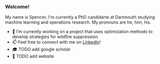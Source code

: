 ### Welcome!

My name is Spencer, I'm currently a PhD candidarte at Dartmouth studying machine learning and operations research. My pronouns are he, him, his. 

- 🔭 I’m currently working on a project that uses optimization methods to develop strategies for wildfire suppression. 
- 📫 Feel free to connect with me on [LinkedIn](https://www.linkedin.com/in/spencerbertsch/)! 
- 🎓 TODO add google scholar
- 🤖 TODO add website

